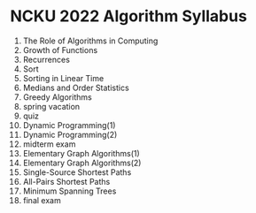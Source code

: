 # NCKU 2022 Algorithm Syllabus
1. The Role of Algorithms in Computing
2. Growth of Functions  
3. Recurrences  
4. Sort  
5. Sorting in Linear Time  
6. Medians and Order Statistics  
7. Greedy Algorithms  
8. spring vacation
9. quiz
10. Dynamic Programming(1)
11. Dynamic Programming(2)
12. midterm exam
13. Elementary Graph Algorithms(1)
14. Elementary Graph Algorithms(2)
15. Single-Source Shortest Paths
16. All-Pairs Shortest Paths
17. Minimum Spanning Trees
18. final exam